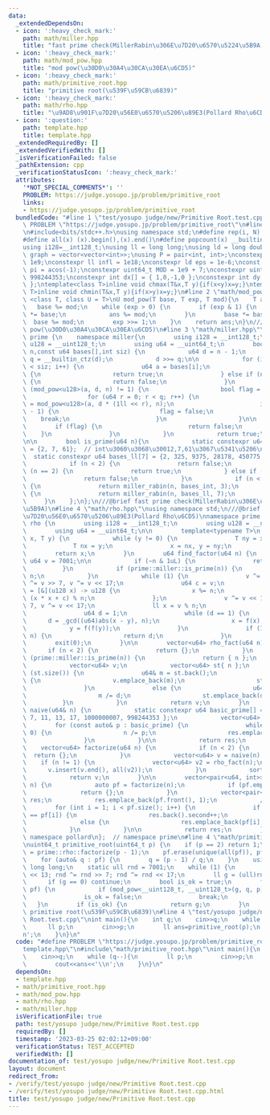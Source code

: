 ```yaml
---
data:
  _extendedDependsOn:
  - icon: ':heavy_check_mark:'
    path: math/miller.hpp
    title: "fast prime check(MillerRabin\u306E\u7D20\u6570\u5224\u5B9A)"
  - icon: ':heavy_check_mark:'
    path: math/mod_pow.hpp
    title: "mod pow(\u30D0\u30A4\u30CA\u30EA\u6CD5)"
  - icon: ':heavy_check_mark:'
    path: math/primitive_root.hpp
    title: "primitive root(\u539F\u59CB\u6839)"
  - icon: ':heavy_check_mark:'
    path: math/rho.hpp
    title: "\u9AD8\u901F\u7D20\u56E0\u6570\u5206\u89E3(Pollard Rho\u6CD5)"
  - icon: ':question:'
    path: template.hpp
    title: template.hpp
  _extendedRequiredBy: []
  _extendedVerifiedWith: []
  _isVerificationFailed: false
  _pathExtension: cpp
  _verificationStatusIcon: ':heavy_check_mark:'
  attributes:
    '*NOT_SPECIAL_COMMENTS*': ''
    PROBLEM: https://judge.yosupo.jp/problem/primitive_root
    links:
    - https://judge.yosupo.jp/problem/primitive_root
  bundledCode: "#line 1 \"test/yosupo judge/new/Primitive Root.test.cpp\"\n#define\
    \ PROBLEM \"https://judge.yosupo.jp/problem/primitive_root\"\n#line 2 \"template.hpp\"\
    \n#include<bits/stdc++.h>\nusing namespace std;\n#define rep(i, N)  for(int i=0;i<(N);i++)\n\
    #define all(x) (x).begin(),(x).end()\n#define popcount(x) __builtin_popcount(x)\n\
    using i128=__int128_t;\nusing ll = long long;\nusing ld = long double;\nusing\
    \ graph = vector<vector<int>>;\nusing P = pair<int, int>;\nconstexpr int inf =\
    \ 1e9;\nconstexpr ll infl = 1e18;\nconstexpr ld eps = 1e-6;\nconst long double\
    \ pi = acos(-1);\nconstexpr uint64_t MOD = 1e9 + 7;\nconstexpr uint64_t MOD2 =\
    \ 998244353;\nconstexpr int dx[] = { 1,0,-1,0 };\nconstexpr int dy[] = { 0,1,0,-1\
    \ };\ntemplate<class T>inline void chmax(T&x,T y){if(x<y)x=y;}\ntemplate<class\
    \ T>inline void chmin(T&x,T y){if(x>y)x=y;}\n#line 2 \"math/mod_pow.hpp\"\ntemplate\
    \ <class T, class U = T>\nU mod_pow(T base, T exp, T mod){\n    T ans = 1;\n \
    \   base %= mod;\n    while (exp > 0) {\n        if (exp & 1) {\n            ans\
    \ *= base;\n            ans %= mod;\n        }\n        base *= base;\n      \
    \  base %= mod;\n        exp >>= 1;\n    }\n    return ans;\n}\n///@brief mod\
    \ pow(\u30D0\u30A4\u30CA\u30EA\u6CD5)\n#line 3 \"math/miller.hpp\"\nnamespace\
    \ prime {\n    namespace miller{\n        using i128 = __int128_t;\n        using\
    \ u128 = __uint128_t;\n        using u64 = __uint64_t;\n        bool miller_rabin(u64\
    \ n,const u64 bases[],int siz) {\n            u64 d = n - 1;\n            u64\
    \ q = __builtin_ctz(d);\n            d >>= q;\n\n            for (int i = 0; i\
    \ < siz; i++) {\n                u64 a = bases[i];\n                if (a == n)\
    \ {\n                    return true;\n                } else if (n % a == 0)\
    \ {\n                    return false;\n                }\n                if\
    \ (mod_pow<u128>(a, d, n) != 1) {\n                    bool flag = true;\n   \
    \                 for (u64 r = 0; r < q; r++) {\n                        u64 pow\
    \ = mod_pow<u128>(a, d * (1ll << r), n);\n                        if (pow == n\
    \ - 1) {\n                            flag = false;\n                        \
    \    break;\n                        }\n                    }\n\n            \
    \        if (flag) {\n                        return false;\n                \
    \    }\n                }\n            }\n            return true;\n        }\n\
    \n\n        bool is_prime(u64 n){\n            static constexpr u64 bases_int[3]\
    \ = {2, 7, 61};  // int\u3060\u3068\u30012,7,61\u3067\u5341\u5206\n          \
    \  static constexpr u64 bases_ll[7] = {2, 325, 9375, 28178, 450775, 9780504, 1795265022};\n\
    \            if (n < 2) {\n                return false;\n            } else if\
    \ (n == 2) {\n                return true;\n            } else if (~n & 1) {\n\
    \                return false;\n            }\n            if (n < (1ul << 31))\
    \ {\n                return miller_rabin(n, bases_int, 3);\n            } else\
    \ {\n                return miller_rabin(n, bases_ll, 7);\n            }\n   \
    \     }\n    };\n};\n///@brief fast prime check(MillerRabin\u306E\u7D20\u6570\u5224\
    \u5B9A)\n#line 4 \"math/rho.hpp\"\nusing namespace std;\n///@brief \u9AD8\u901F\
    \u7D20\u56E0\u6570\u5206\u89E3(Pollard Rho\u6CD5)\nnamespace prime {\n    namespace\
    \ rho {\n        using i128 = __int128_t;\n        using u128 = __uint128_t;\n\
    \        using u64 = __uint64_t;\n\n        template<typename T>\n        T _gcd(T\
    \ x, T y) {\n            while (y != 0) {\n                T ny = x % y;\n   \
    \             T nx = y;\n                x = nx, y = ny;\n            }\n    \
    \        return x;\n        }\n        u64 find_factor(u64 n) {\n            static\
    \ u64 v = 7001;\n\n            if (~n & 1uL) {\n                return 2;\n  \
    \          }\n            if (prime::miller::is_prime(n)) {\n                return\
    \ n;\n            }\n            while (1) {\n                v ^= v << 13, v\
    \ ^= v >> 7, v ^= v << 17;\n                u64 c = v;\n                auto f\
    \ = [&](u128 x) -> u128 {\n                    x %= n;\n                    return\
    \ (x * x + c) % n;\n                };\n                v ^= v << 13, v ^= v >>\
    \ 7, v ^= v << 17;\n                ll x = v % n;\n                ll y = f(x);\n\
    \                u64 d = 1;\n                while (d == 1) {\n              \
    \      d = _gcd((u64)abs(x - y), n);\n                    x = f(x);\n        \
    \            y = f(f(y));\n                }\n                if (1 < d && d <\
    \ n) {\n                    return d;\n                }\n            }\n    \
    \        exit(0);\n        }\n\n        vector<u64> rho_fact(u64 n) {\n      \
    \      if (n < 2) {\n                return {};\n            }\n            if\
    \ (prime::miller::is_prime(n)) {\n                return { n };\n            }\n\
    \            vector<u64> v;\n            vector<u64> st{ n };\n            while\
    \ (st.size()) {\n                u64& m = st.back();\n                if (prime::miller::is_prime(m))\
    \ {\n                    v.emplace_back(m);\n                    st.pop_back();\n\
    \                }\n                else {\n                    u64 d = find_factor(m);\n\
    \                    m /= d;\n                    st.emplace_back(d);\n      \
    \          }\n            }\n            return v;\n        }\n        vector<u64>\
    \ naive(u64& n) {\n            static constexpr u64 basic_prime[] = { 2, 3, 5,\
    \ 7, 11, 13, 17, 1000000007, 998244353 };\n            vector<u64> res;\n    \
    \        for (const auto& p : basic_prime) {\n                while (n % p ==\
    \ 0) {\n                    n /= p;\n                    res.emplace_back(p);\n\
    \                }\n            }\n\n            return res;\n        }\n    \
    \    vector<u64> factorize(u64 n) {\n            if (n < 2) {\n              \
    \  return {};\n            }\n            vector<u64> v = naive(n);\n        \
    \    if (n != 1) {\n                vector<u64> v2 = rho_fact(n);\n          \
    \      v.insert(v.end(), all(v2));\n            }\n            sort(all(v));\n\
    \            return v;\n        }\n\n        vector<pair<u64, int>> exp_factorize(u64\
    \ n) {\n            auto pf = factorize(n);\n            if (pf.empty()) {\n \
    \               return {};\n            }\n            vector<pair<u64, int>>\
    \ res;\n            res.emplace_back(pf.front(), 1);\n            //rle\n    \
    \        for (int i = 1; i < pf.size(); i++) {\n                if (res.back().first\
    \ == pf[i]) {\n                    res.back().second++;\n                }\n \
    \               else {\n                    res.emplace_back(pf[i], 1);\n    \
    \            }\n            }\n\n            return res;\n        }\n    };  //\
    \ namespace pollard\n};  // namespace prime\n#line 4 \"math/primitive_root.hpp\"\
    \nuint64_t primitive_root(uint64_t p) {\n    if (p == 2) return 1;\n    auto pf\
    \ = prime::rho::factorize(p - 1);\n    pf.erase(unique(all(pf)), pf.end());\n\
    \    for (auto& q : pf) {\n        q = (p - 1) / q;\n    }\n    using ull = unsigned\
    \ long long;\n    static ull rnd = 7001;\n    while (1) {\n        rnd ^= rnd\
    \ << 13; rnd ^= rnd >> 7; rnd ^= rnd << 17;\n        ll g = (ull)rnd % p;\n  \
    \      if (g == 0) continue;\n        bool is_ok = true;\n        for (ll q :\
    \ pf) {\n            if (mod_pow<__uint128_t, __uint128_t>(g, q, p) == 1) {\n\
    \                is_ok = false;\n                break;\n            }\n     \
    \   }\n        if (is_ok) {\n            return g;\n        }\n    }\n}\n\n//@brief\
    \ primitive root(\u539F\u59CB\u6839)\n#line 4 \"test/yosupo judge/new/Primitive\
    \ Root.test.cpp\"\nint main(){\n    int q;\n    cin>>q;\n    while (q--){\n  \
    \      ll p;\n        cin>>p;\n        ll ans=primitive_root(p);\n        cout<<ans<<'\\\
    n';\n    }\n}\n"
  code: "#define PROBLEM \"https://judge.yosupo.jp/problem/primitive_root\"\n#include\"\
    template.hpp\"\n#include\"math/primitive_root.hpp\"\nint main(){\n    int q;\n\
    \    cin>>q;\n    while (q--){\n        ll p;\n        cin>>p;\n        ll ans=primitive_root(p);\n\
    \        cout<<ans<<'\\n';\n    }\n}\n"
  dependsOn:
  - template.hpp
  - math/primitive_root.hpp
  - math/mod_pow.hpp
  - math/rho.hpp
  - math/miller.hpp
  isVerificationFile: true
  path: test/yosupo judge/new/Primitive Root.test.cpp
  requiredBy: []
  timestamp: '2023-03-25 02:02:12+09:00'
  verificationStatus: TEST_ACCEPTED
  verifiedWith: []
documentation_of: test/yosupo judge/new/Primitive Root.test.cpp
layout: document
redirect_from:
- /verify/test/yosupo judge/new/Primitive Root.test.cpp
- /verify/test/yosupo judge/new/Primitive Root.test.cpp.html
title: test/yosupo judge/new/Primitive Root.test.cpp
---
```

